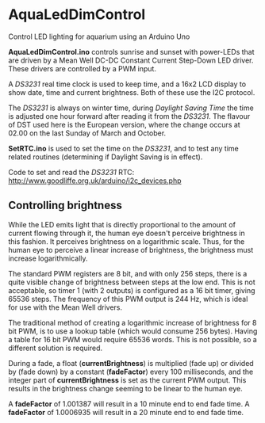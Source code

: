 # AquaLedDimControl
Control LED lighting for aquarium using an Arduino Uno

**AquaLedDimControl.ino** controls sunrise and sunset with power-LEDs that are driven by a Mean Well DC-DC Constant Current Step-Down LED driver. These drivers are controlled by a PWM input.

A *DS3231* real time clock is used to keep time, and a 16x2 LCD display to show date, time and current brightness. Both of these use the I2C protocol.

The *DS3231* is always on winter time, during *Daylight Saving Time* the time is adjusted one hour forward after reading it from the *DS3231*. The flavour of DST used here is the European version, where the change occurs at 02.00 on the last Sunday of March and October.

**SetRTC.ino** is used to set the time on the *DS3231*, and to test any time related routines (determining if Daylight Saving is in effect).

Code to set and read the *DS3231* RTC: http://www.goodliffe.org.uk/arduino/i2c_devices.php

## Controlling brightness
While the LED emits light that is directly proportional to the amount of current flowing through it, the human eye doesn't perceive brightness in this fashion.
It perceives brightness on a logarithmic scale. Thus, for the human eye to perceive a linear increase of brightness, the brightness must increase logarithmically.

The standard PWM registers are 8 bit, and with only 256 steps, there is a quite visible change of brightness between steps at the low end.
This is not acceptable, so timer 1 (with 2 outputs) is configured as a 16 bit timer, giving 65536 steps.
The frequency of this PWM output is 244 Hz, which is ideal for use with the Mean Well drivers.

The traditional method of creating a logarithmic increase of brightness for 8 bit PWM, is to use a lookup table (which would consume 256 bytes).
Having a table for 16 bit PWM would require 65536 words. This is not possible, so a different solution is required.

During a fade, a float (**currentBrightness**) is multiplied (fade up) or divided by (fade down) by a constant (**fadeFactor**) every 100 milliseconds, and the integer part of **currentBrightness** is set as the current PWM output. This results in the brightness change seeming to be linear to the human eye.

A **fadeFactor** of 1.001387 will result in a 10 minute end to end fade time.
A **fadeFactor** of 1.0006935 will result in a 20 minute end to end fade time.
